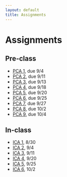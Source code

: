 ```yaml
---
layout: default
title: Assignments
---
```


# Assignments

## Pre-class

- [PCA 1](assignments/pca1.md), due 9/4
- [PCA 2](assignments/pca2.md), due 9/11
- [PCA 3](assignments/pca3.md), due 9/13
- [PCA 4](assignments/pca4.md), due 9/18
- [PCA 5](assignments/pca5.md), due 9/20
- [PCA 6](assignments/pca6.md), due 9/25
- [PCA 7](assignments/pca7.md), due 9/27
- [PCA 8](assignments/pca8.md), due 10/2
- [PCA 9](assignments/pca9.md), due 10/4

## In-class

- [ICA 1](assignments/ica1.md), 8/30
- [ICA 2](assignments/ica2.md), 9/4
- [ICA 3](assignments/ica3.md), 9/11
- [ICA 4](assignments/ica4.md), 9/20
- [ICA 5](assignments/ica5.md), 9/25
- [ICA 6](assignments/ica6.md), 10/2
